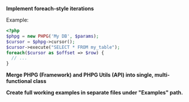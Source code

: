 <b>Implement foreach-style iterations</b>

Example:

```php
<?php
$phpg = new PHPG('My DB', $params);
$cursor = $phpg->cursor();
$cursor->execute("SELECT * FROM my_table");
foreach($cursor as $offset => $row) {
  // ...
}
```

<b>Merge PHPG (Framework) and PHPG Utils (API) into single, multi-functional class</b>

<b>Create full working examples in separate files under "Examples" path.
